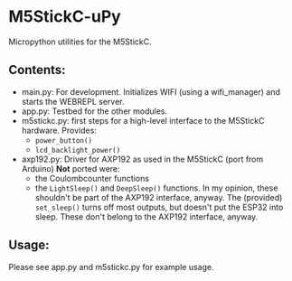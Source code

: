 # M5StickC-uPy

Micropython utilities for the M5StickC.

## Contents:

- main.py: For development. Initializes WIFI (using a wifi_manager) and starts the WEBREPL server.
- app.py: Testbed for the other modules.
- m5stickc.py: first steps for a high-level interface to the M5StickC hardware.
  Provides:
  - `power_button()` 
  - `lcd_backlight_power()`
- axp192.py: Driver for AXP192 as used in the M5StickC (port from Arduino)
  **Not** ported were:
  - the Coulombcounter functions
  - the `LightSleep()` and `DeepSleep()` functions. 
    In my opinion, these shouldn't be part of the AXP192 interface, anyway.
    The (provided) `set_sleep()` turns off most outputs, but doesn't put the ESP32 into sleep.
    These don't belong to the AXP192 interface, anyway.

## Usage:

Please see app.py and m5stickc.py for example usage.
